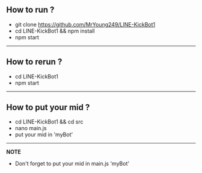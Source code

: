How to run ?
------
- git clone https://github.com/MrYoung249/LINE-KickBot1
- cd LINE-KickBot1 && npm install
- npm start
-----
How to rerun ?
------
- cd LINE-KickBot1
- npm start
-----
How to put your mid ?
------
- cd LINE-KickBot1 && cd src
- nano main.js
- put your mid in 'myBot'
---
**NOTE** 
- Don't forget to put your mid in main.js 'myBot'
